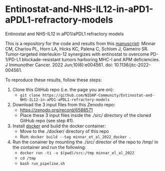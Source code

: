 # Entinostat-and-NHS-IL12-in-aPD1-aPDL1-refractory-models
Entinostat and NHS-IL12 in aPD1/aPDL1 refractory models

This is a repository for the code and results from this [manuscript](https://pubmed.ncbi.nlm.nih.gov/35764364/): Minnar CM, Chariou PL, Horn LA, Hicks KC, Palena C, Schlom J, Gameiro SR. Tumor-targeted interleukin-12 synergizes with entinostat to overcome PD-1/PD-L1 blockade-resistant tumors harboring MHC-I and APM deficiencies. J Immunother Cancer. 2022 Jun;10(6):e004561. doi: 10.1136/jitc-2022-004561.

To reproduce these results, follow these steps:

  1.  Clone this GitHub repo (i.e. the page you are on):
      * ```git clone https://github.com/NIDAP-Community/Entinostat-and-NHS-IL12-in-aPD1-aPDL1-refractory-models```
  2.  Download the 3 input files from this Zenodo repo:
      * https://zenodo.org/record/6588571
      * Place these 3 input files inside the ./src/ directory of the cloned GitHub repo (see step #1). 
  3.  Install [docker](https://docs.docker.com/get-docker/) and build the docker container:
      * Move to the ./docker/ directory of this repo
      * Run: ```docker build --tag minnar_et_al_2022_docker .```
  4.  Run the conainer by mounting the ./src/ director of the repo to /tmp/ in the container and run the following:
      * ```docker run -ti -v $(pwd)/src:/tmp minnar_el_al_2022```
      * ```cd /tmp```
      * ```bash run_pipeline.sh```
